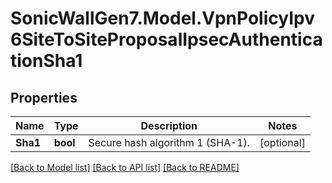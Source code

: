 # SonicWallGen7.Model.VpnPolicyIpv6SiteToSiteProposalIpsecAuthenticationSha1

## Properties

Name | Type | Description | Notes
------------ | ------------- | ------------- | -------------
**Sha1** | **bool** | Secure hash algorithm 1 (SHA-1). | [optional] 

[[Back to Model list]](../README.md#documentation-for-models) [[Back to API list]](../README.md#documentation-for-api-endpoints) [[Back to README]](../README.md)

